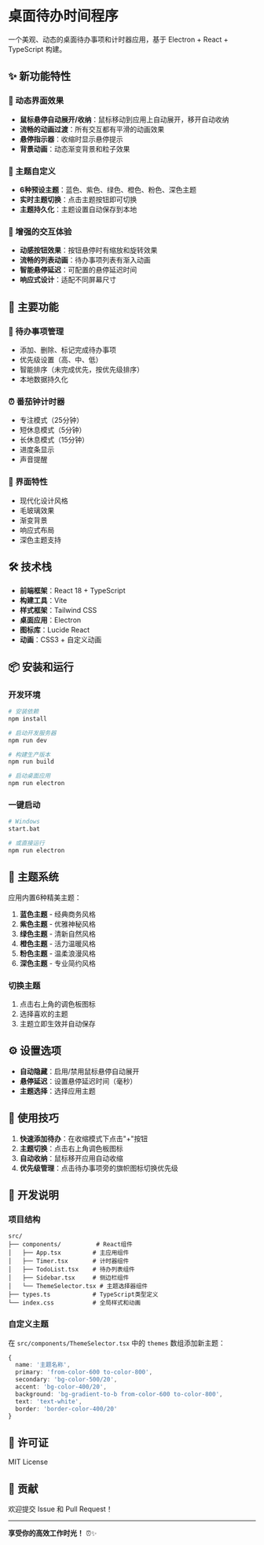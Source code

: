 # 桌面待办时间程序

一个美观、动态的桌面待办事项和计时器应用，基于 Electron + React + TypeScript 构建。

## ✨ 新功能特性

### 🎨 动态界面效果
- **鼠标悬停自动展开/收纳**：鼠标移动到应用上自动展开，移开自动收纳
- **流畅的动画过渡**：所有交互都有平滑的动画效果
- **悬停指示器**：收缩时显示悬停提示
- **背景动画**：动态渐变背景和粒子效果

### 🎨 主题自定义
- **6种预设主题**：蓝色、紫色、绿色、橙色、粉色、深色主题
- **实时主题切换**：点击主题按钮即可切换
- **主题持久化**：主题设置自动保存到本地

### 🎯 增强的交互体验
- **动感按钮效果**：按钮悬停时有缩放和旋转效果
- **流畅的列表动画**：待办事项列表有渐入动画
- **智能悬停延迟**：可配置的悬停延迟时间
- **响应式设计**：适配不同屏幕尺寸

## 🚀 主要功能

### 📝 待办事项管理
- 添加、删除、标记完成待办事项
- 优先级设置（高、中、低）
- 智能排序（未完成优先，按优先级排序）
- 本地数据持久化

### ⏰ 番茄钟计时器
- 专注模式（25分钟）
- 短休息模式（5分钟）
- 长休息模式（15分钟）
- 进度条显示
- 声音提醒

### 🎨 界面特性
- 现代化设计风格
- 毛玻璃效果
- 渐变背景
- 响应式布局
- 深色主题支持

## 🛠️ 技术栈

- **前端框架**：React 18 + TypeScript
- **构建工具**：Vite
- **样式框架**：Tailwind CSS
- **桌面应用**：Electron
- **图标库**：Lucide React
- **动画**：CSS3 + 自定义动画

## 📦 安装和运行

### 开发环境
```bash
# 安装依赖
npm install

# 启动开发服务器
npm run dev

# 构建生产版本
npm run build

# 启动桌面应用
npm run electron
```

### 一键启动
```bash
# Windows
start.bat

# 或直接运行
npm run electron
```

## 🎨 主题系统

应用内置6种精美主题：

1. **蓝色主题** - 经典商务风格
2. **紫色主题** - 优雅神秘风格
3. **绿色主题** - 清新自然风格
4. **橙色主题** - 活力温暖风格
5. **粉色主题** - 温柔浪漫风格
6. **深色主题** - 专业简约风格

### 切换主题
1. 点击右上角的调色板图标
2. 选择喜欢的主题
3. 主题立即生效并自动保存

## ⚙️ 设置选项

- **自动隐藏**：启用/禁用鼠标悬停自动展开
- **悬停延迟**：设置悬停延迟时间（毫秒）
- **主题选择**：选择应用主题

## 🎯 使用技巧

1. **快速添加待办**：在收缩模式下点击"+"按钮
2. **主题切换**：点击右上角调色板图标
3. **自动收纳**：鼠标移开应用自动收缩
4. **优先级管理**：点击待办事项旁的旗帜图标切换优先级

## 🔧 开发说明

### 项目结构
```
src/
├── components/          # React组件
│   ├── App.tsx         # 主应用组件
│   ├── Timer.tsx       # 计时器组件
│   ├── TodoList.tsx    # 待办列表组件
│   ├── Sidebar.tsx     # 侧边栏组件
│   └── ThemeSelector.tsx # 主题选择器组件
├── types.ts            # TypeScript类型定义
└── index.css           # 全局样式和动画
```

### 自定义主题
在 `src/components/ThemeSelector.tsx` 中的 `themes` 数组添加新主题：

```typescript
{
  name: '主题名称',
  primary: 'from-color-600 to-color-800',
  secondary: 'bg-color-500/20',
  accent: 'bg-color-400/20',
  background: 'bg-gradient-to-b from-color-600 to-color-800',
  text: 'text-white',
  border: 'border-color-400/20'
}
```

## 📄 许可证

MIT License

## 🤝 贡献

欢迎提交 Issue 和 Pull Request！

---

**享受你的高效工作时光！** ⏰✨ 